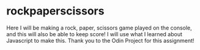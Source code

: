 # rockpaperscissors

Here I will be making a rock, paper, scissors game played on the console, and this will also be able to keep score! I will use what I learned about Javascript to make this. Thank you to the Odin Project for this assignment!